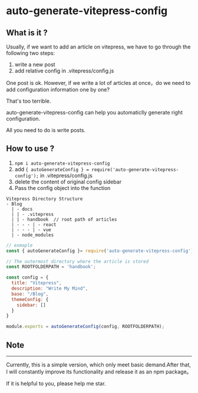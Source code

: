 # auto-generate-vitepress-config

## What is it ?

Usually, if we want to add an article on vitepress, we have to go through the following two steps:

1. write a new post
2. add relative config in .vitepress/config.js

One post is ok. However, if we write a lot of articles at once，do we need to add configuration information one by one?

That's too terrible.

auto-generate-vitepress-config can help you automaticlly generate right configuration.

All you need to do is write posts.

## How to use ?

1. `npm i auto-generate-vitepress-config`
2. add `{ autoGenerateConfig } = require('auto-generate-vitepress-config');` in .vitepress/config.js
3. delete the content of original config sidebar
4. Pass the config object into the function

```
Vitepress Directory Structure
- Blog
  | - docs
  | | - .vitepress
  | | - handbook  // root path of articles
  | - - - | - react
  | - - - | - vue
  | - node_modules
```

```js
// exmaple
const { autoGenerateConfig }= require('auto-generate-vitepress-config');

// The outermost directory where the article is stored
const ROOTFOLDERPATH = 'handbook';

const config = {
  title: "Vitepress",
  description: "Write My Mind",
  base: "/Blog",
  themeConfig: {
    sidebar: []
  }
}

module.exports = autoGenerateConfig(config, ROOTFOLDERPATH);
```

## Note
---
Currently, this is a simple version, which only meet basic demand.After that, I will constantly improve its functionality and release it as an npm package。

If it is helpful to you, please help me star.